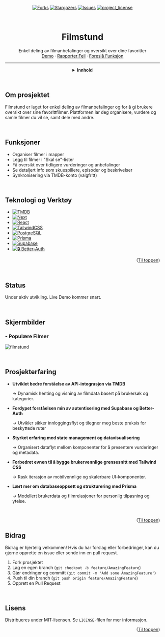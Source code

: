 <a id="readme-top"></a>

<!-- PROJECT SHIELDS -->
<!--
*** I'm using markdown "reference style" links for readability.
*** Reference links are enclosed in brackets [ ] instead of parentheses ( ).
*** See the bottom of this document for the declaration of the reference variables
*** for contributors-url, forks-url, etc. This is an optional, concise syntax you may use.
*** https://www.markdownguide.org/basic-syntax/#reference-style-links
-->

<!-- [![Contributors][contributors-shield]][contributors-url] -->
<div align="center">

[![Forks][forks-shield]][forks-url]
[![Stargazers][stars-shield]][stars-url]
[![Issues][issues-shield]][issues-url]
[![project_license][license-shield]][license-url]

<!-- [![LinkedIn][linkedin-shield]][linkedin-url] -->

</div>

<br />

<!-- TITLE & QUICK LINKS -->
<div align="center">
  <h1 align="center">Filmstund</h1>

  <p align="center">
    Enkel deling av filmanbefalinger og oversikt over dine favoritter
    <br />
    <a href="https://github.com/byEnok/Filmstund">Demo</a>
    &middot;
    <a href="https://github.com/byEnok/Filmstund/issues/new?labels=bug&template=bug-report---.md">Rapporter Feil</a>
    &middot;
    <a href="https://github.com/byEnok/Filmstund/issues/new?labels=enhancement&template=feature-request---.md">Foreslå Funksjon</a>
  </p>
</div>

---

<!-- README CONTENT -->
<center>
  <details>
  <summary><strong>Innhold</strong></summary>
    <ol style="list-style-position: outside; padding-left: 50%; inline-block; text-align: left;">
        <li><a href="#om-prosjektet">Om prosjektet</a></li>
        <li><a href="#funksjoner">Funksjoner</a></li>
        <li><a href="#teknologi-og-verktøy">Teknologi og Verktøy</a></li>
        <li><a href="#status">Status</a></li>
        <li><a href="#skjermbilder">Skjermbilder</a></li>
        <li><a href="#prosjekterfaring">Prosjekterfaring</a></li>
        <li><a href="#bidrag">Bidrag</a></li>
        <li><a href="#lisens">Lisens</a></li>
    </ol>
  </details>
</center>

&nbsp;

## Om prosjektet

Filmstund er laget for enkel deling av filmanbefalinger og for å gi brukere oversikt over sine favorittfilmer. Plattformen lar deg organisere, vurdere og samle filmer du vil se, samt dele med andre.

&nbsp;

## Funksjoner

- Organiser filmer i mapper
- Legg til filmer i "Skal se"-lister
- Få oversikt over tidligere vurderinger og anbefalinger
- Se detaljert info som skuespillere, episoder og beskrivelser
- Synkronisering via TMDB-konto (valgfritt)

&nbsp;

## Teknologi og Verktøy

- [![TMDB]][TMDB-url]
- [![Next][Next.js]][Next-url]
- [![React][React.js]][React-url]
- [![TailwindCSS][TailwindCSS]][Tailwind-url]
- [![PostgreSQL][PostgreSQL]][PostgreSQL-url]
- [![Prisma][Prisma]][Prisma-url]
- [![Supabase][Supabase]][Supabase-url]
- [![🔒 Better-Auth](https://img.shields.io/badge/🔒%20Better--Auth-000000?style=for-the-badge&logoColor=white)](https://www.better-auth.com/)
<p align="right">(<a href="#readme-top">Til toppen</a>)</p>


<!--
- **TMDB API** 
  For tilgang til all film- og brukerdata, som "skal se"-lister, vurderinger osv

- **Next.js**
  For skalerbare prosjekter med enkel routing, server-side logikk og SEO

- **Tailwind CSS**
  Brukes for effektiv og responsiv styling

- **PostgreSQL via Prisma**
  Enkel databasehåndtering og kraftig ORM for skalering og relasjoner
  -->

&nbsp;

## Status

Under aktiv utvikling. Live Demo kommer snart.

&nbsp;

## Skjermbilder

### - Populære Filmer
![filmstund](https://github.com/user-attachments/assets/841ff48b-816a-4925-a28e-55204cf5b8b2)

<!-- ### - Filmliste og kategorier -->

&nbsp;

## Prosjekterfaring

- **Utviklet bedre forståelse av API-integrasjon via TMDB**

  → Dynamisk henting og visning av filmdata basert på brukersøk og kategorier.

- **Fordypet forståelsen min av autentisering med Supabase og Better-Auth**

  → Utvikler sikker innloggingsflyt og tilegner meg beste praksis for beskyttede ruter

- **Styrket erfaring med state management og datavisualisering**

  → Organisert dataflyt mellom komponenter for å presentere vurderinger og metadata.

- **Forbedret evnen til å bygge brukervennlige grensesnitt med Tailwind CSS**

  → Rask iterasjon av mobilvennlige og skalerbare UI-komponenter.

- **Lært mer om databaseoppsett og strukturering med Prisma**

  → Modellert brukerdata og filmrelasjoner for personlig tilpasning og ytelse.

&nbsp;

<p align="right">(<a href="#readme-top">Til toppen</a>)</p>

## Bidrag

Bidrag er hjertelig velkommen! Hvis du har forslag eller forbedringer, kan du gjerne opprette en issue eller sende inn en pull request.

1. Fork prosjektet
2. Lag en egen branch (`git checkout -b feature/AmazingFeature`)
3. Gjør endringer og committ (`git commit -m 'Add some AmazingFeature'`)
4. Push til din branch (`git push origin feature/AmazingFeature`)
5. Opprett en Pull Request

&nbsp;

## Lisens

Distribueres under MIT-lisensen. Se `LICENSE`-filen for mer informasjon.

<p align="right">(<a href="#readme-top">Til toppen</a>)</p>

<!-- MARKDOWN LINKS & IMAGES -->

<!-- GITHUB STATS  -->

[contributors-shield]: https://img.shields.io/github/contributors/byEnok/Filmstund.svg?style=for-the-badge
[contributors-url]: https://github.com/byEnok/Filmstund/graphs/contributors
[forks-shield]: https://img.shields.io/github/forks/byEnok/Filmstund.svg?style=for-the-badge
[forks-url]: https://github.com/byEnok/Filmstund/network/members
[stars-shield]: https://img.shields.io/github/stars/byEnok/Filmstund.svg?style=for-the-badge
[stars-url]: https://github.com/byEnok/Filmstund/stargazers
[issues-shield]: https://img.shields.io/github/issues/byEnok/Filmstund.svg?style=for-the-badge
[issues-url]: https://github.com/byEnok/Filmstund/issues
[license-shield]: https://img.shields.io/github/license/byEnok/Filmstund.svg?style=for-the-badge&color=708090
[license-url]: https://github.com/byEnok/Filmstund/blob/main/LICENSE

<!-- TECH STACK -->

[TMDB]: https://img.shields.io/badge/TMDB%20-%20API%20-%200DB5D2?logo=themoviedatabase&logoColor=0eb5df&logoSize=auto&label=The%20Movie%20Database&labelColor=043a67&color=0eb5df
[TMDB-url]: https://www.themoviedb.org/
[Next.js]: https://img.shields.io/badge/next.js-000000?style=for-the-badge&logo=nextdotjs&logoColor=white
[Next-url]: https://nextjs.org/
[React.js]: https://img.shields.io/badge/React-20232A?style=for-the-badge&logo=react&logoColor=61DAFB
[React-url]: https://reactjs.org/
[TailwindCSS]: https://img.shields.io/badge/TailwindCSS-06B6D4?style=for-the-badge&logo=tailwindcss&logoColor=white
[Tailwind-url]: https://tailwindcss.com/
[PostgreSQL]: https://img.shields.io/badge/PostgreSQL-4169E1?style=for-the-badge&logo=postgresql&logoColor=white
[PostgreSQL-url]: https://www.postgresql.org/
[Prisma]: https://img.shields.io/badge/Prisma-2D3748?style=for-the-badge&logo=prisma&logoColor=white
[Prisma-url]: https://www.prisma.io/
[Supabase]: https://img.shields.io/badge/Supabase-3ECF8E?style=for-the-badge&logo=supabase&logoColor=white
[Supabase-url]: https://supabase.com/
[Better-Auth-url]: https://www.better-auth.com/
